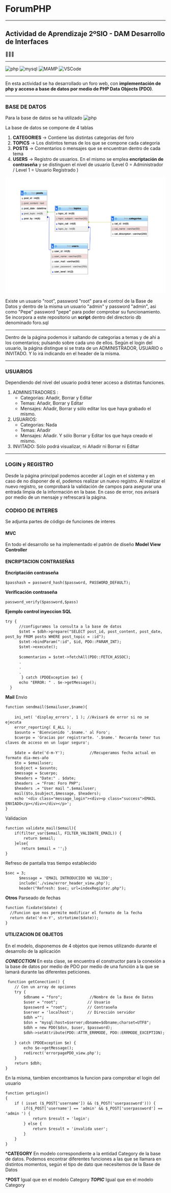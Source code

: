 # ForumPHP 
***

## Actividad de Aprendizaje 2ºSIO - DAM Desarrollo de Interfaces
👨🏻‍💻
***
![php](https://img.shields.io/badge/php-777BB4?style=for-the-badge&logo=php&logoColor=white)
![mysql](https://img.shields.io/badge/mysql-blue?style=for-the-badge&logo=mysql&logoColor=white)
![MAMP](https://img.shields.io/badge/mamp-grey?style=for-the-badge&logo=mamp&logoColor=white)
![VSCode](https://img.shields.io/badge/vscode-blue?style=for-the-badge&logo=vscode&logoColor=white)
***

En esta actividad se ha desarrollado un foro web, con **implementación de php y acceso a base de datos por medio de PHP Data Objects (PDO)**.

***

### BASE DE DATOS

Para la base de datos se ha utilizado ![php](https://img.shields.io/badge/phpMyAdmin-777BB4?style=for-the-badge&logo=phpmyadmin&logoColor=white)

La base de datos se compone de 4 tablas

1. **CATEGORIES** -> Contiene las distintas categorias del foro
2. **TOPICS** -> Los distintos temas de los que se compone cada categoria
3. **POSTS** -> Comentarios o mensajes que se encuentran dentro de cada tema
4. **USERS** -> Registro de usuarios. En el mismo se emplea **encriptación de contraseña** y se distinguen el nivel de usuario (Level 0 = Administrador / Level 1 = Usuario Registrado )

![database](https://raw.githubusercontent.com/JSenen/ForumPHP/main/ER_BaseDatos.png)

Existe un usuario "root", password "root" para el control de la Base de Datos y dentro de la misma un usuario "admin" y password "admin", asi como "Pepe" password "pepe" para poder comprobar su funcionamiento.
Se incorpora a este repositorio un **script** dentro del directorio db denominado foro.sql
***

Dentro de la página podemos ir saltando de categorias a temas y de ahi a los comentarios; pulsando sobre cada uno de ellos.
Según el login del usuario, la página distingue si se trata de un ADMINISTRADOR, USUARIO o INVITADO. Y lo irá indicando en el header de la misma.

***

### USUARIOS

Dependiendo del nivel del usuario podrá tener acceso a distintas funciones.

1. ADMINISTRADORES : 
    - Categorias: Añadir, Borrar y Editar
    - Temas: Añadir, Borrar y Editar
    - Mensajes: Añadir, Borrar y sólo editar los que haya grabado el mismo.
2. USUARIOS:
    - Categorias: Nada
    - Temas: Añadir
    - Mensajes: Añadir. Y sólo  Borrar y Editar los que haya creado el mismo.
3. INVITADO: Sólo podrá visualizar, ni Añadir ni Borrar ni Editar

***

### LOGIN y REGISTRO

Desde la página principal podemos acceder al Login en el sistema y en caso de no disponer de el, podemos realizar un nuevo registro.
Al realizar el nuevo registro, se comprobará la validación de campos para asegurar una entrada limpia de la información en la base. En caso de error, nos avisará por medio de un mensaje y refrescará la página.

### CODIGO DE INTERES

Se adjunta partes de código de funciones de interes

#### MVC

En todo el desarrollo se ha implementado el patrón de diseño **Model View Controller**

#### ENCRIPTACION CONTRASEÑAS

**Encriptación contraseña**
```
$passhash = password_hash($password, PASSWORD_DEFAULT); 
```
**Verificación contraseña**
```
password_verify($password,$pass)
```
**Ejemplo control inyeccion SQL**
```
try {
      //configuramos la consulta a la base de datos
      $stmt = $dbh->prepare("SELECT post_id, post_content, post_date, post_by FROM posts WHERE post_topic = :id");
      $stmt->bindParam(":id", $id, PDO::PARAM_INT);
      $stmt->execute();
      
      $comentarios = $stmt->fetchAll(PDO::FETCH_ASSOC);
      .
      .
      .
       } catch (PDOException $e) {
      echo "ERROR: " . $e->getMessage();
  }
  ```
**Mail**
Envio
```
function sendmail($emailuser,$name){

    ini_set( 'display_errors', 1 ); //Avisará de error si no se ejecuta
    error_reporting( E_ALL );
    $asunto = 'Bienvienido '.$name.' al Foro';
    $cuerpo = 'Gracias por registrarte. '.$name.' Recuerda tener tus claves de acceso en un lugar seguro';

    $date = date('d-m-Y');           //Recuperamos fecha actual en formato dia-mes-año
    $to = $emailuser;                 
    $subject = $asunto;                    
    $message = $cuerpo;  
    $headers = "Date:" . $date;             
    $headers .= "From: Foro PHP";
    $headers .= "User mail ".$emailuser;     
    mail($to,$subject,$message, $headers);  
    echo '<div class="message_login"><div><p class="success">EMAIL ENVIADO</p></div></div></p>';
}
```
Validacion
```
function validate_mail($email){
    if(filter_var($email, FILTER_VALIDATE_EMAIL)) {    
        return $email;
    }else{
       return $email = '';}
}
```
Refreso de pantalla tras tiempo establecido
```
$sec = 3; 
      $message = 'EMAIL INTRODUCIDO NO VALIDO';
      include('./view/error_header_view.php');
      header("Refresh: $sec; url=indexRegister.php");
```
**Otros**
Parseado de fechas
```
function fixdate($date) {
  //Funcion que nos permite modificar el formato de la fecha 
  return date('d-m-Y', strtotime($date));
}
```
#### UTILIZACION DE OBJETOS

En el modelo, disponemos de 4 objetos que iremos utilizando durante el desarrollo de la aplicación

***CONECCTION***
En esta clase, se encuentra el constructor para la conexión a la base de datos por medio de PDO por medio
de una función a la que se lamará durante las diferentes peticiones.

```
 function getConection() {
    // Con un array de opciones
    try {
        $dbname = "foro";            //Nombre de la Base de Datos
        $user = "root";             // Usuario
        $password = "root";         // Contraseña
        $server = 'localhost';      // Dirección servidor
        $dbh ="";
        $dsn = "mysql:host=$server;dbname=$dbname;charset=UTF8";
        $dbh = new PDO($dsn, $user, $password);
        $dbh->setAttribute(PDO::ATTR_ERRMODE, PDO::ERRMODE_EXCEPTION);
        
    } catch (PDOException $e) {
        echo $e->getMessage();
        redirect('errorpagePDO_view.php'); 
    }
    return $dbh;
}
```

En la misma, tambien encontramos la funcion para comprobar el login del usuario
```
function getLogin()
{
    if ( isset ($_POST['username']) && ($_POST('userpassword'))) {
        if($_POST['username'] == 'admin' && $_POST['userpassword'] == 'admin ') {
            return $result = 'login';
        } else {
            return $result = 'invalida user';
        }
    }
}
```
***CATEGORY**
En modelo correspondiente a la entidad Category de la base de datos. 
Podemos encontrar diferentes funciones a las que se llamara en distintos momentos, según el tipo
de dato que necesitemos de la Base de Datos

***POST**
Igual que en el modelo Category
***TOPIC***
Igual que en el modelo Category












    

